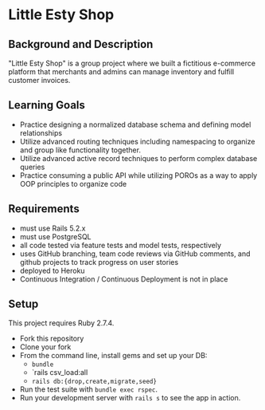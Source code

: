 # Little Esty Shop

## Background and Description

"Little Esty Shop" is a group project where we built a fictitious e-commerce platform that merchants and admins can manage inventory and fulfill customer invoices.

## Learning Goals
- Practice designing a normalized database schema and defining model relationships
- Utilize advanced routing techniques including namespacing to organize and group like functionality together.
- Utilize advanced active record techniques to perform complex database queries
- Practice consuming a public API while utilizing POROs as a way to apply OOP principles to organize code

## Requirements
- must use Rails 5.2.x
- must use PostgreSQL
- all code tested via feature tests and model tests, respectively
- uses GitHub branching, team code reviews via GitHub comments, and github projects to track progress on user stories
- deployed to Heroku
- Continuous Integration / Continuous Deployment is not in place

## Setup

This project requires Ruby 2.7.4.

* Fork this repository
* Clone your fork
* From the command line, install gems and set up your DB:
    * `bundle`
    * `rails csv_load:all
    * `rails db:{drop,create,migrate,seed}`
* Run the test suite with `bundle exec rspec`.
* Run your development server with `rails s` to see the app in action.
